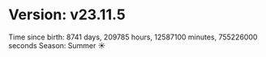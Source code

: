 # Version: v23.11.5
Time since birth: 8741 days, 209785 hours, 12587100 minutes, 755226000 seconds
Season: Summer ☀️
